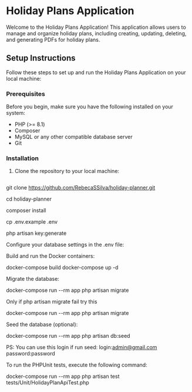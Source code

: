 # Holiday Plans Application

Welcome to the Holiday Plans Application! This application allows users to manage and organize holiday plans, including creating, updating, deleting, and generating PDFs for holiday plans.

## Setup Instructions

Follow these steps to set up and run the Holiday Plans Application on your local machine:

### Prerequisites

Before you begin, make sure you have the following installed on your system:

- PHP (>= 8.1)
- Composer
- MySQL or any other compatible database server
- Git

### Installation

1. Clone the repository to your local machine:
   ```bash
git clone https://github.com/RebecaSSilva/holiday-planner.git

cd holiday-planner       

composer install

cp .env.example .env

php artisan key:generate

Configure your database settings in the .env file:

Build and run the Docker containers:

docker-compose build
docker-compose up -d

Migrate the database:

docker-compose run --rm app php artisan migrate

Only if php artisan migrate fail try this

docker-compose run --rm app php artisan migrate

Seed the database (optional):

docker-compose run --rm app php artisan db:seed

PS: You can use this login if run seed: 
login:admin@gmail.com
password:password

To run the PHPUnit tests, execute the following command:

docker-compose run --rm app php artisan test tests/Unit/HolidayPlanApiTest.php
